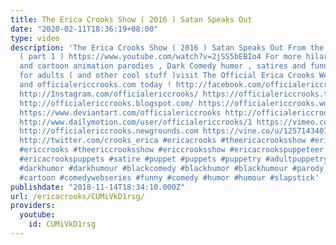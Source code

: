 ```yaml
---
title: The Erica Crooks Show ( 2016 ) Satan Speaks Out
date: "2020-02-11T18:36:19+08:00"
type: video
description: 'The Erica Crooks Show ( 2016 ) Satan Speaks Out From the 2016 season
  ( part 1 ) https://www.youtube.com/watch?v=2jSS5bEBIo4 For more hilarious puppet
  and cartoon animation parodies , Dark Comedy humor , satires and funny stupid videos
  for adults ( and other cool stuff )visit The Official Erica Crooks Websites : ericacrooks.com
  and officialericcrooks.com today ! http://facebook.com/officialericcrooks http://youtube.com/user/officialericcrooks
  http://Instagram.com/officialericcrooks/ https://officialericcrooks.tumblr.com/
  http://officialericcrooks.blogspot.com/ https://officialericcrooks.wordpress.com
  https://www.deviantart.com/officialericcrooks http://officialericcrooks.newgrounds.com/follow
  http://www.dailymotion.com/user/officialericcrooks/1 https://vimeo.com/officialericcrooks
  http://officialericcrooks.newgrounds.com https://vine.co/u/1257143407999610880 https://www.pinterest.com/officialec1/
  http://twitter.com/crooks_erica #ericacrooks #theericacrooksshow #ericacrooksshow
  #ericcrooks #theericcrooksshow #ericcrooksshow #ericacrookspuppeteer #ericacrookspuppet
  #ericacrookspuppets #satire #puppet #puppets #puppetry #adultpuppetry #darkcomedy
  #darkhumor #darkhumour #blackcomedy #blackhumor #blackhumour #parody #parodies #cartoons
  #cartoon #comedywebseries #funny #comedy #humor #humour #slapstick'
publishdate: "2018-11-14T18:34:10.000Z"
url: /ericacrooks/CUMiVkD1rsg/
providers:
  youtube:
    id: CUMiVkD1rsg
---
```


